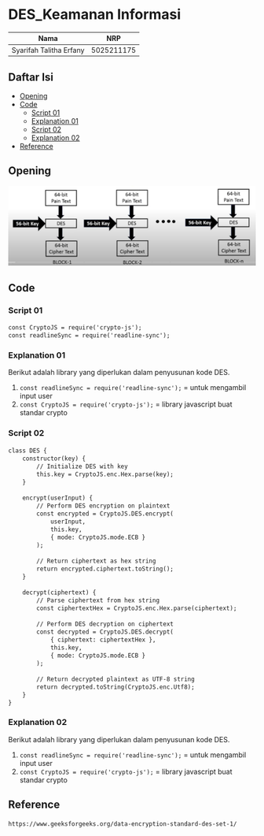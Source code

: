 # DES_Keamanan Informasi

| Nama | NRP |
|------------------------|------------|
|Syarifah Talitha Erfany | 5025211175 |

## Daftar Isi
- [Opening](#opening)
- [Code](#kode)
  - [Script 01](#Script-01)
  - [Explanation 01](#Explanation-01)
  - [Script 02](#Script-01)
  - [Explanation 02](#Explanation-01)
- [Reference](#Referensi)

## Opening

![image](images/1.png)

## Code
### Script 01
```
const CryptoJS = require('crypto-js');
const readlineSync = require('readline-sync');
```

### Explanation 01
Berikut adalah library yang diperlukan dalam penyusunan kode DES. 
1. `const readlineSync = require('readline-sync');` = untuk mengambil input user
2. `const CryptoJS = require('crypto-js');` = library javascript buat standar crypto

### Script 02
```
class DES {
    constructor(key) {
        // Initialize DES with key
        this.key = CryptoJS.enc.Hex.parse(key);
    }

    encrypt(userInput) {
        // Perform DES encryption on plaintext
        const encrypted = CryptoJS.DES.encrypt(
            userInput,
            this.key,
            { mode: CryptoJS.mode.ECB }
        );

        // Return ciphertext as hex string
        return encrypted.ciphertext.toString();
    }

    decrypt(ciphertext) {
        // Parse ciphertext from hex string
        const ciphertextHex = CryptoJS.enc.Hex.parse(ciphertext);

        // Perform DES decryption on ciphertext
        const decrypted = CryptoJS.DES.decrypt(
            { ciphertext: ciphertextHex },
            this.key,
            { mode: CryptoJS.mode.ECB }
        );

        // Return decrypted plaintext as UTF-8 string
        return decrypted.toString(CryptoJS.enc.Utf8);
    }
}
```

### Explanation 02
Berikut adalah library yang diperlukan dalam penyusunan kode DES. 
1. `const readlineSync = require('readline-sync');` = untuk mengambil input user
2. `const CryptoJS = require('crypto-js');` = library javascript buat standar crypto

## Reference
```
https://www.geeksforgeeks.org/data-encryption-standard-des-set-1/
```